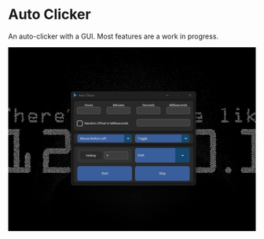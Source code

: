 # Auto Clicker

An auto-clicker with a GUI. Most features are a work in progress.

![auto_clicker_gui.png](README.assets/auto_clicker_gui.png)
